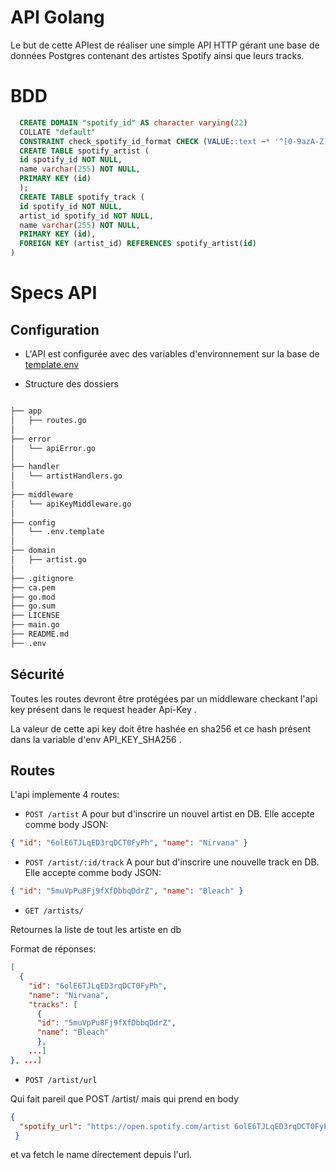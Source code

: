 # API Golang
Le but de cette APIest de réaliser une simple API HTTP gérant une base de données Postgres contenant des artistes Spotify ainsi que leurs tracks.

# BDD

``` sql
  CREATE DOMAIN "spotify_id" AS character varying(22)
  COLLATE "default"
  CONSTRAINT check_spotify_id_format CHECK (VALUE::text ~* '^[0-9azA-Z]{22}$'::text);
  CREATE TABLE spotify_artist (
  id spotify_id NOT NULL,
  name varchar(255) NOT NULL,
  PRIMARY KEY (id)
  );
  CREATE TABLE spotify_track (
  id spotify_id NOT NULL,
  artist_id spotify_id NOT NULL,
  name varchar(255) NOT NULL,
  PRIMARY KEY (id),
  FOREIGN KEY (artist_id) REFERENCES spotify_artist(id)
)
```

# Specs API

## Configuration

- L'API est configurée avec des variables d'environnement sur la base de [template.env](config/.env.template)

- Structure des dossiers
``` bash

├── app
│   ├── routes.go
│
├── error
│   └── apiError.go
│
├── handler
│   └── artistHandlers.go
│
├── middleware
│   └── apiKeyMiddleware.go
│
├── config
│   └── .env.template
│
├── domain
│   ├── artist.go
│
├── .gitignore
├── ca.pem
├── go.mod
├── go.sum
├── LICENSE
├── main.go
├── README.md
├── .env
```


## Sécurité
Toutes les routes devront être protégées par un middleware checkant l'api key présent dans le request header Api-Key .

La valeur de cette api key doit être hashée en sha256 et ce hash présent dans la variable d'env API_KEY_SHA256 .

## Routes
L'api implemente 4 routes:

* `POST /artist`
A pour but d'inscrire un nouvel artist en DB. Elle accepte comme body JSON:
``` json
{ "id": "6olE6TJLqED3rqDCT0FyPh", "name": "Nirvana" }
```

* `POST /artist/:id/track`
A pour but d'inscrire une nouvelle track en DB. Elle accepte comme body JSON:
``` json
{ "id": "5muVpPu8Fj9fXfDbbqDdrZ", "name": "Bleach" }
```

* `GET /artists/`

Retournes la liste de tout les artiste en db

Format de réponses:

``` json
[
  {
    "id": "6olE6TJLqED3rqDCT0FyPh",
    "name": "Nirvana",
    "tracks": [
      {
      "id": "5muVpPu8Fj9fXfDbbqDdrZ",
      "name": "Bleach"
      }, 
    ...]
}, ...]
```

* `POST /artist/url`

Qui fait pareil que POST /artist/ mais qui prend en body
``` json 
{ 
  "spotify_url": "https://open.spotify.com/artist 6olE6TJLqED3rqDCT0FyPh?si=3fe863c0438a4593"
 } 
```
et va fetch le name directement depuis l'url.


